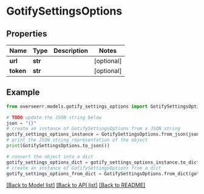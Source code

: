 # GotifySettingsOptions


## Properties

Name | Type | Description | Notes
------------ | ------------- | ------------- | -------------
**url** | **str** |  | [optional] 
**token** | **str** |  | [optional] 

## Example

```python
from overseerr.models.gotify_settings_options import GotifySettingsOptions

# TODO update the JSON string below
json = "{}"
# create an instance of GotifySettingsOptions from a JSON string
gotify_settings_options_instance = GotifySettingsOptions.from_json(json)
# print the JSON string representation of the object
print(GotifySettingsOptions.to_json())

# convert the object into a dict
gotify_settings_options_dict = gotify_settings_options_instance.to_dict()
# create an instance of GotifySettingsOptions from a dict
gotify_settings_options_from_dict = GotifySettingsOptions.from_dict(gotify_settings_options_dict)
```
[[Back to Model list]](../README.md#documentation-for-models) [[Back to API list]](../README.md#documentation-for-api-endpoints) [[Back to README]](../README.md)


